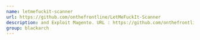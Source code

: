 ```yaml
---
name: letmefuckit-scanner
url: https://github.com/onthefrontline/LetMeFuckIt-Scanner
description: and Exploit Magento. URL : https://github.com/onthefrontline/LetMeFuckIt-Scanner Groups : blackarch blackarch-scanner blackarch-webapp
group: blackarch
---
```

